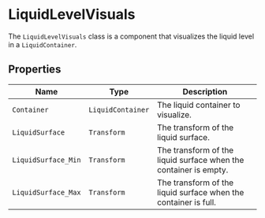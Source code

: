 # LiquidLevelVisuals

The `LiquidLevelVisuals` class is a component that visualizes the liquid level in a `LiquidContainer`.

## Properties

| Name | Type | Description |
| --- | --- | --- |
| `Container` | `LiquidContainer` | The liquid container to visualize. |
| `LiquidSurface` | `Transform` | The transform of the liquid surface. |
| `LiquidSurface_Min` | `Transform` | The transform of the liquid surface when the container is empty. |
| `LiquidSurface_Max` | `Transform` | The transform of the liquid surface when the container is full. |
